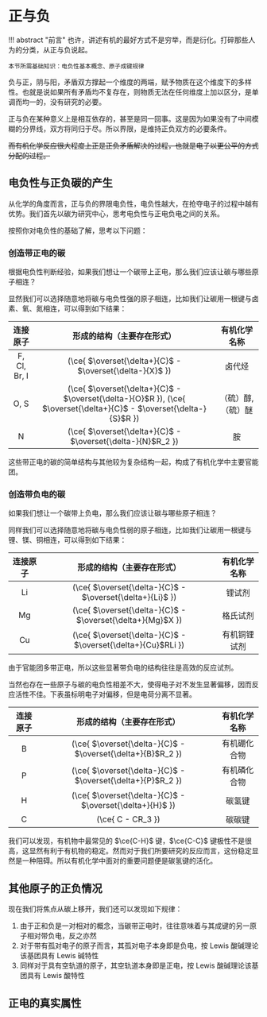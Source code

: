 # 正与负

!!! abstract "前言"
    也许，讲述有机的最好方式不是穷举，而是衍化。打碎那些人为的分类，从正与负说起。

    本节所需基础知识：电负性基本概念、原子成键规律
    
负与正，阴与阳，矛盾双方撑起一个维度的两端，赋予物质在这个维度下的多样性。也就是说如果所有矛盾均不复存在，则物质无法在任何维度上加以区分，是单调而均一的，没有研究的必要。

正与负在某种意义上是相互依存的，甚至是同一回事。这是因为如果没有了中间模糊的分界线，双方将同归于尽。所以界限，是维持正负双方的必要条件。

~~而有机化学反应很大程度上正是正负矛盾解决的过程，也就是电子以更公平的方式分配的过程。~~

## 电负性与正负碳的产生

从化学的角度而言，正与负的界限电负性，电负性越大，在抢夺电子的过程中越有优势。我们首先以碳为研究中心，思考电负性与正电负电之间的关系。

按照你对电负性的基础了解，思考以下问题：

### 创造带正电的碳

根据电负性判断经验，如果我们想让一个碳带上正电，那么我们应该让碳与哪些原子相连？

显然我们可以选择随意地将碳与电负性强的原子相连，比如我们让碳用一根键与卤素、氧、氮相连，可以得到如下结果：

|   连接原子   |                                                形成的结构（主要存在形式）                                                |   有机化学名称    |
| :----------: | :----------------------------------------------------------------------------------------------------------------------: | :---------------: |
| F, Cl, Br, I |                                \(\ce{ $\overset{\delta+}{C}$ - $\overset{\delta-}{X}$ }\)                                |      卤代烃       |
|     O, S     | \(\ce{ $\overset{\delta+}{C}$ - $\overset{\delta-}{O}$R }\), \(\ce{ $\overset{\delta+}{C}$ - $\overset{\delta-}{S}$R }\) | （硫）醇,（硫）醚 |
|      N       |                              \(\ce{ $\overset{\delta+}{C}$ - $\overset{\delta-}{N}$R_2 }\)                               |        胺         |

这些带正电的碳的简单结构与其他较为复杂结构一起，构成了有机化学中主要官能团。

### 创造带负电的碳

如果我们想让一个碳带上负电，那么我们应该让碳与哪些原子相连？

同样我们可以选择随意地将碳与电负性弱的原子相连，比如我们让碳用一根键与锂、镁、铜相连，可以得到如下结果：

| 连接原子 |                   形成的结构（主要存在形式）                   | 有机化学名称 |
| :------: | :------------------------------------------------------------: | :----------: |
|    Li    |  \(\ce{ $\overset{\delta-}{C}$ - $\overset{\delta+}{Li}$ }\)   |    锂试剂    |
|    Mg    |  \(\ce{ $\overset{\delta-}{C}$ - $\overset{\delta+}{Mg}$X }\)  |   格氏试剂   |
|    Cu    | \(\ce{ $\overset{\delta-}{C}$ - $\overset{\delta+}{Cu}$RLi }\) | 有机铜锂试剂 |

由于官能团多带正电，所以这些显著带负电的结构往往是高效的反应试剂。

当然也存在一些原子与碳的电负性相差不大，使得电子对不发生显著偏移，因而反应活性不佳。下表虽标明电子对偏移，但是电荷分离不显著。

| 连接原子 |                  形成的结构（主要存在形式）                   | 有机化学名称 |
| :------: | :-----------------------------------------------------------: | :----------: |
|    B     | \(\ce{ $\overset{\delta-}{C}$ - $\overset{\delta+}{B}$R_2 }\) | 有机硼化合物 |
|    P     | \(\ce{ $\overset{\delta-}{C}$ - $\overset{\delta+}{P}$R_2 }\) | 有机磷化合物 |
|    H     |  \(\ce{ $\overset{\delta-}{C}$ - $\overset{\delta+}{H}$ }\)   |    碳氢键    |
|    C     |                      \(\ce{ C - CR_3 }\)                      |    碳碳键    |

我们可以发现，有机物中最常见的 $\ce{C-H}$ 键，$\ce{C-C}$ 键极性不是很高，这显然有利于有机物的稳定。然而对于我们所要研究的反应而言，这份稳定显然是一种阻碍。所以有机化学中面对的重要问题便是碳氢键的活化。

## 其他原子的正负情况

现在我们将焦点从碳上移开，我们还可以发现如下规律：

1. 由于正和负是一对相对的概念，当碳带正电时，往往意味着与其成键的另一原子相对带负电，反之亦然
2. 对于带有孤对电子的原子而言，其孤对电子本身即是负电，按 Lewis 酸碱理论该基团具有 Lewis 碱特性
3. 同样对于具有空轨道的原子，其空轨道本身即是正电，按 Lewis 酸碱理论该基团具有 Lewis 酸特性

## 正电的真实属性


